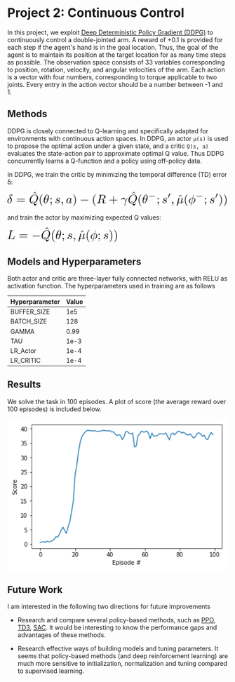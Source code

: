 # Project 2: Continuous Control

In this project, we exploit [Deep Deterministic Policy Gradient (DDPG)](https://arxiv.org/abs/1509.02971) to continuously control a double-jointed arm.
A reward of +0.1 is provided for each step if the agent's hand is in the goal location. Thus, the goal of the agent is to maintain its position at the target location for as many time steps as possible.
The observation space consists of 33 variables corresponding to position, rotation, velocity, and angular velocities of the arm. Each action is a vector with four numbers, corresponding to torque applicable to two joints. Every entry in the action vector should be a number between -1 and 1.

## Methods
DDPG is closely connected to Q-learning and specifically adapted for environments with continuous action spaces. 
In DDPG, an actor `μ(s)` is used to propose the optimal action under a given state, and a critic `Q(s, a)` evaluates the state-action pair to approximate optimal Q value.
Thus DDPG concurrently learns a Q-function and a policy using off-policy data.
 
In DDPG, we train the critic by minimizing the temporal difference (TD) error δ:

<img src="./assets/equation1.png" width=500>

and train the actor by maximizing expected Q values:

<img src="./assets/equation2.png" width=250>

## Models and Hyperparameters
Both actor and critic are three-layer fully connected networks, with RELU as activation function. The hyperparameters used in training are as follows

| Hyperparameter                      | Value |
| ----------------------------------- | ----- |
| BUFFER_SIZE                         | 1e5   |
| BATCH_SIZE                          | 128   |
| GAMMA                               | 0.99  |
| TAU                                 | 1e-3  |
| LR_Actor                            | 1e-4  |
| LR_CRITIC                           | 1e-4  |


## Results
We solve the task in 100 episodes. A plot of score (the average reward over 100 episodes) is included below. 

<p align="center">
    <img src="./assets/ScorePlot.png" width=500 alt="score">
</p>

## Future Work
I am interested in the following two directions for future improvements

- Research and compare several policy-based methods, such as [PPO](https://arxiv.org/abs/1707.06347), [TD3](https://arxiv.org/abs/1802.09477), [SAC](https://arxiv.org/abs/1801.01290). It would be interesting to know the performance gaps and advantages of these methods.

- Research effective ways of building models and tuning parameters. 
It seems that policy-based methods (and deep reinforcement learning) are much more sensitive to initialization, normalization and tuning compared to supervised learning.
